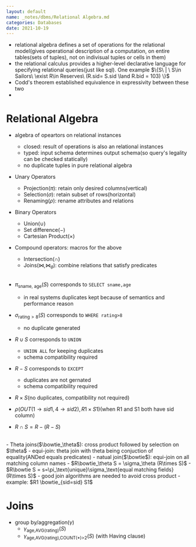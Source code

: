 ```yaml
---
layout: default
name: _notes/dbms/Relational Algebra.md
categories: Databases
date: 2021-10-19
---
```

<script 
    type="text/javascript"
    src="https://unpkg.com/mermaid@8.13.2/dist/mermaid.min.js">
</script>

<link 
  rel="stylesheet" 
  href="https://cdn.jsdelivr.net/npm/katex@0.13.18/dist/katex.min.css" integrity="sha384-zTROYFVGOfTw7JV7KUu8udsvW2fx4lWOsCEDqhBreBwlHI4ioVRtmIvEThzJHGET" crossorigin="anonymous">

<script defer 
  src="https://cdn.jsdelivr.net/npm/katex@0.13.18/dist/katex.min.js" integrity="sha384-GxNFqL3r9uRJQhR+47eDxuPoNE7yLftQM8LcxzgS4HT73tp970WS/wV5p8UzCOmb" crossorigin="anonymous">
</script>

<script defer 
  src="https://cdn.jsdelivr.net/npm/katex@0.13.18/dist/contrib/auto-render.min.js" integrity="sha384-vZTG03m+2yp6N6BNi5iM4rW4oIwk5DfcNdFfxkk9ZWpDriOkXX8voJBFrAO7MpVl" crossorigin="anonymous">
</script>
<script>
    document.addEventListener("DOMContentLoaded", function() {
        renderMathInElement(document.body, {
          // customised options
          // • auto-render specific keys, e.g.:
          delimiters: [
              {left: '$$', right: '$$', display: true},
              {left: '$', right: '$', display: false},
              {left: '\[', right: '\]', dispaly: true}
          ],
          // • rendering keys, e.g.:
          throwOnError : false
        });
    });
</script>
 - relational algebra defines a set of operations for the relational model(gives operational description of a computation, on entire tables(sets of tuples), not on indivisual tuples or cells in them)
 - the relational calculus provides a higher-level declarative language for specifying relational queries(just like sql). One example $\{S\ | \ S\in Sailors\ \exist R\in Reserves\ (R.sid= S.sid \land R.bid = 103) \}$
 - Codd's theorem established equivalence in expressivity between these two
 - 
# Relational Algebra
- algebra of opeartors on relational instances
	- closed: result of operations is also an relational instances
	- typed: input schema determines output schema(so query's legality can be checked statically)
	- no duplicate tuples in pure relational algebra
- Unary Operators
	- Projection($\pi$): retain only desired columns(vertical)
	- Selection($\sigma$): retain subset of rows(horizontal)
	- Renaming($\rho$): rename attributes and  relations
- Binary Operators
	- Union($\cup$)
	- Set difference($-$)
	- Cartesian Product($\times$)
- Compound operators: macros for the above
	- Intersection($\cap$)
	- Joins($\bowtie, \bowtie_\theta$): combine relations that satisfy predicates
<br><br>

- $\pi_{\text{sname, age}}(S)$ corresponds to `SELECT sname,age`
	- in real systems duplicates kept because of semantics and performance reason
- $\sigma_{\text{rating}>8}(S)$ corresponds to `WHERE rating>8`
	- no duplicate generated
- $R \cup S$ corresponds to `UNION`
	- `UNION ALL` for keeping duplicates
	- schema compatibility required
- $R- S$ corresponds to `EXCEPT`
	- duplicates are not gernated
	- schema compatibility required
- $R\times S$(no duplicates, compatibility not required)
- $\rho(OUT(1\rightarrow sid1, 4\rightarrow sid2), R1\times S1)$(when R1 and S1 both have sid column)
- $R \cap S = R-(R-S)$
<br>
- Theta joins($\bowtie_\theta$): cross product followed by selection on $\theta$ 
	- equi-join: theta join with theta being conjuction of equality(ANDed equals predicates)
		- natual join($\bowtie$): equi-join on all matching column names
- $R\bowtie_\theta S = \sigma_\theta (R\times S)$
- $R\bowtie S = s=\pi_\text{unique}\sigma_\text{equal matching fields}(R\times S)$
- good join algorithms are needed to avoid cross product
- example: $R1 \bowtie_{sid=sid} S1$

# Joins
- group by/aggregation($\gamma$)
	- $\gamma_\text{age,AVG(rating)}(S)$
	- $\gamma_\text{age,AVG(rating),COUNT(*)>2}(S)$ (with Having clause)